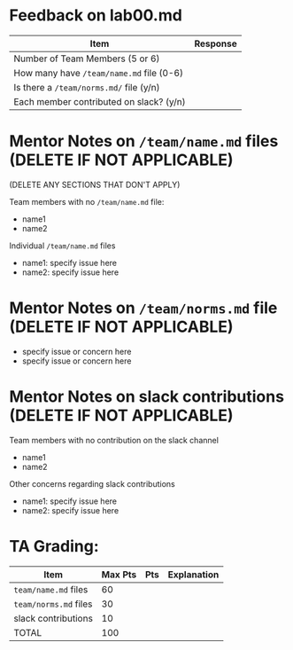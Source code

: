 # Feedback on lab00.md

| Item                                       | Response | 
|--------------------------------------------|----------|
| Number of Team Members  (5 or 6)           |          |           
| How many have `/team/name.md` file (0-6)   |          |           
| Is there a `/team/norms.md/` file  (y/n)   |          |            
| Each member contributed on slack? (y/n)    |          |          

# Mentor Notes on `/team/name.md` files (DELETE IF NOT APPLICABLE)

(DELETE ANY SECTIONS THAT DON'T APPLY)

Team members with no `/team/name.md` file:
* name1
* name2

Individual `/team/name.md` files
* name1: specify issue here
* name2: specify issue here

# Mentor Notes on `/team/norms.md` file (DELETE IF NOT APPLICABLE)

* specify issue or concern here
* specify issue or concern here

# Mentor Notes on slack contributions (DELETE IF NOT APPLICABLE)

Team members with no contribution on the slack channel
* name1
* name2

Other concerns regarding slack contributions
* name1: specify issue here
* name2: specify issue here

# TA Grading:

| Item                  | Max Pts | Pts | Explanation |
|-----------------------|---------|-----|-------------|
| `team/name.md` files  |   60    |     |             |
| `team/norms.md` files |   30    |     |             |
| slack contributions   |   10    |     |             |
| TOTAL                 |  100    |     |             |


